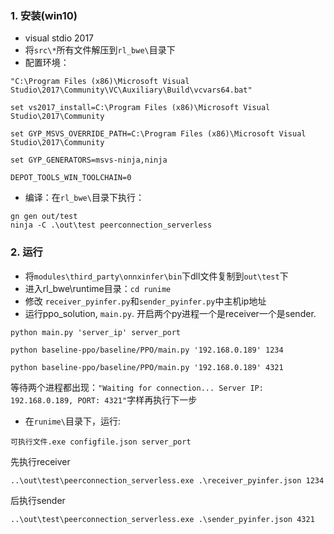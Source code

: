 ### 1. 安装(win10)
* visual stdio 2017
* 将`src\*`所有文件解压到`rl_bwe\`目录下
* 配置环境：
```
"C:\Program Files (x86)\Microsoft Visual Studio\2017\Community\VC\Auxiliary\Build\vcvars64.bat"

set vs2017_install=C:\Program Files (x86)\Microsoft Visual Studio\2017\Community

set GYP_MSVS_OVERRIDE_PATH=C:\Program Files (x86)\Microsoft Visual Studio\2017\Community

set GYP_GENERATORS=msvs-ninja,ninja

DEPOT_TOOLS_WIN_TOOLCHAIN=0
```
* 编译：在`rl_bwe\`目录下执行：
```
gn gen out/test
ninja -C .\out\test peerconnection_serverless
```

### 2. 运行
* 将`modules\third_party\onnxinfer\bin`下dll文件复制到`out\test`下
* 进入rl_bwe\runtime目录：`cd runime`
* 修改 `receiver_pyinfer.py`和`sender_pyinfer.py`中主机ip地址
* 运行ppo_solution, `main.py`. 开启两个py进程一个是receiver一个是sender.
```
python main.py 'server_ip' server_port
```
```
python baseline-ppo/baseline/PPO/main.py '192.168.0.189' 1234
```
```
python baseline-ppo/baseline/PPO/main.py '192.168.0.189' 4321
```
等待两个进程都出现：`"Waiting for connection... Server IP: 192.168.0.189, PORT: 4321"`字样再执行下一步

* 在`runime\`目录下，运行:
```
可执行文件.exe configfile.json server_port
```
先执行receiver
```
..\out\test\peerconnection_serverless.exe .\receiver_pyinfer.json 1234
```
后执行sender
```
..\out\test\peerconnection_serverless.exe .\sender_pyinfer.json 4321
```